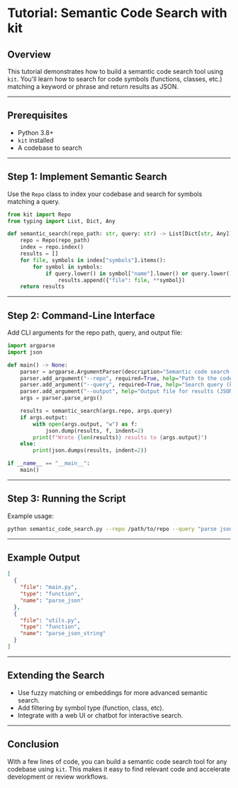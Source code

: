 # Tutorial: Semantic Code Search with kit

## Overview

This tutorial demonstrates how to build a semantic code search tool using `kit`. You'll learn how to search for code symbols (functions, classes, etc.) matching a keyword or phrase and return results as JSON.

---

## Prerequisites

- Python 3.8+
- `kit` installed
- A codebase to search

---

## Step 1: Implement Semantic Search

Use the `Repo` class to index your codebase and search for symbols matching a query.

```python
from kit import Repo
from typing import List, Dict, Any

def semantic_search(repo_path: str, query: str) -> List[Dict[str, Any]]:
    repo = Repo(repo_path)
    index = repo.index()
    results = []
    for file, symbols in index["symbols"].items():
        for symbol in symbols:
            if query.lower() in symbol["name"].lower() or query.lower() in str(symbol).lower():
                results.append({"file": file, **symbol})
    return results
```

---

## Step 2: Command-Line Interface

Add CLI arguments for the repo path, query, and output file:

```python
import argparse
import json

def main() -> None:
    parser = argparse.ArgumentParser(description="Semantic code search using kit.")
    parser.add_argument("--repo", required=True, help="Path to the code repository")
    parser.add_argument("--query", required=True, help="Search query (keyword or phrase)")
    parser.add_argument("--output", help="Output file for results (JSON)")
    args = parser.parse_args()

    results = semantic_search(args.repo, args.query)
    if args.output:
        with open(args.output, "w") as f:
            json.dump(results, f, indent=2)
        print(f"Wrote {len(results)} results to {args.output}")
    else:
        print(json.dumps(results, indent=2))

if __name__ == "__main__":
    main()
```

---

## Step 3: Running the Script

Example usage:

```sh
python semantic_code_search.py --repo /path/to/repo --query "parse json" --output results.json
```

---

## Example Output

```json
[
  {
    "file": "main.py",
    "type": "function",
    "name": "parse_json"
  },
  {
    "file": "utils.py",
    "type": "function",
    "name": "parse_json_string"
  }
]
```

---

## Extending the Search

- Use fuzzy matching or embeddings for more advanced semantic search.
- Add filtering by symbol type (function, class, etc).
- Integrate with a web UI or chatbot for interactive search.

---

## Conclusion

With a few lines of code, you can build a semantic code search tool for any codebase using `kit`. This makes it easy to find relevant code and accelerate development or review workflows.
